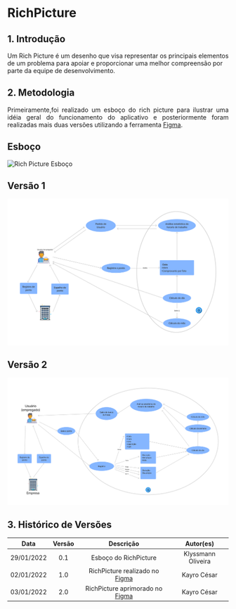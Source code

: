 # RichPicture

## 1. Introdução
<p align="justify">

Um Rich Picture é um desenho que visa representar os principais elementos de um problema para apoiar e proporcionar uma melhor compreensão por parte da equipe de desenvolvimento.
</p>

## 2. Metodologia
<p align="justify">
    Primeiramente,foi realizado um esboço do rich picture para ilustrar uma idéia geral do funcionamento do aplicativo e posteriormente foram realizadas mais duas versões  utilizando a ferramenta <a href="https://www.figma.com/">Figma</a>.
</p>

## Esboço

![Rich Picture Esboço](../assets/imagens/RichPictureEsboço.jpg)



## Versão 1

![Rich Picture V1](../assets/imagens/RichPictureV1.png)




## Versão 2

![Rich Picture V1](../assets/imagens/RichPictureV2.png)



## 3. Histórico de Versões

|   Data   | Versão |           Descrição           |             Autor(es)              |
|:--------:|:------:|:-----------------------------:|:----------------------------------:|
| 29/01/2022 |  0.1   |    Esboço do RichPicture    | Klyssmann Oliveira|
| 02/01/2022 |  1.0   |  RichPicture realizado no [Figma]("https://www.figma.com/")  |  Kayro César|
| 03/01/2022 |  2.0   |  RichPicture aprimorado no [Figma]("https://www.figma.com/")  |  Kayro César|
